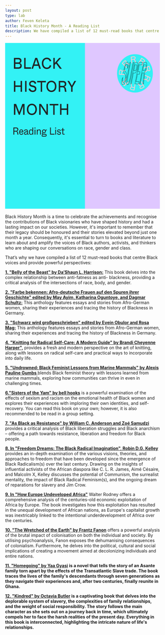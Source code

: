 ```yaml
---
layout: post
type: lab
author: Feven Keleta
title: Black History Month - A Reading List
description: We have compiled a list of 12 must-read books that centre Black voices and provide powerful perspectives
---
```



<img src="/assets/img/blog/bhm reading list small.png" alt="Das Bild zeigt ein rosa und türksifarbenen Kasten mit dem SUPERRR Lab Logo oben rechts, auf der linken Seite steht geschrieben Black History Month Reading List" width="540" height="540">

<p>
Black History Month is a time to celebrate the achievements and recognise the contributions of Black visionaries who have shaped history and had a lasting impact on our societies. However, it's important to remember that their legacy should be honoured and their stories elevated beyond just one month a year. Consequently, it's essential to turn to books and literature to learn about and amplify the voices of Black authors, activists, and thinkers who are shaping our conversations on race, gender and class.</p>
  
<p>That’s why we have compiled a list of 12 must-read books that centre Black voices and provide powerful perspectives:</p>

<p>
<b><a href="https://dashaunharrison.com/shop/belly-of-the-beast/">1. "Belly of the Beast" by Da’Shaun L. Harrison:</a></b>
This book delves into the complex relationship between anti-fatness as anti- blackness, providing a critical analysis of the intersections of race, body, and gender.</p>

<p>
<b><a href="https://www.orlanda.de/book/may-ayim-katharina-oguntoye-dagmar-schultz-hg-farbe-bekennen-afro-deutsche-frauen-auf-den-spuren-ihrer-geschichte/">2. "Farbe bekennen: Afro-deutsche Frauen auf den Spuren ihrer Geschichte" edited by May Ayim, Katharina Oguntoye, and Dagmar Schultz:</a></b>
This anthology features essays and stories from Afro-German women, sharing their experiences and tracing the history of Blackness in Germany.</p>

<p>
<b><a href="https://und-toechter.de/produkt/schwarz-wird-grossgeschrieben/">3. "Schwarz wird großgeschrieben" edited by Evein Obulor and Rosa Mag:</a></b>
This anthology features essays and stories from Afro-German women, sharing their experiences and tracing the history of Blackness in Germany.
</p>

<p>
<b><a href="https://www.brandicheyenneharper.com/knitting-for-radical-self-care/">4. "Knitting for Radical Self-Care: A Modern Guide" by Brandi Cheyenne Harper",</a></b>
provides a fresh and modern perspective on the art of knitting, along with lessons on radical self-care and practical ways to incorporate into daily life.</p>

<p>
<b><a href="https://www.akpress.org/undrowned.html/">5. "Undrowned: Black Feminist Lessons from Marine Mammals" by Alexis Pauline Gumbs </a></b>
blends Black feminist theory with lessons learned from marine mammals, exploring how communities can thrive in even in challenging times.</p>

<p><b><a href="https://www.routledge.com/Sisters-of-the-Yam-Black-Women-and-Self-Recovery/hooks/p/book/9781138821682">6."Sisters of the Yam" by bell hooks</a></b>
is a powerful examination of the effects of sexism and racism on the emotional health of Black women and explores their experiences with imploring their own identities, and self-recovery. You can read this book on your own; however, it is also recommended to be read in a group setting.</p>

<p>
<b><a href="https://www.akpress.org/as-black-as-resistance.html">7. "As Black as Resistance" by William C. Anderson and Zoé Samudzi</a></b>
provides a critical analysis of Black liberation struggles and Black anarchism – offering a path towards resistance, liberation and freedom for Black people.</p>

<p>
<b><a href="https://www.penguinrandomhouse.com/books/206173/freedom-dreams-by-robin-dg-kelley/">8. In "Freedom Dreams: The Black Radical Imagination", Robin D.G. Kelley</a></b> provides an in-depth examination of the various visions, theories, and approaches to freedom that have been developed since the emergence of Black Radicalism(s) over the last century. Drawing on the insights of influential activists of the African diaspora like C. L. R. James, Aimé Césaire, and Malcolm X, Kelley discusses the potential of Communism, the surrealist mentality, the impact of Black Radical Feminism(s), and the ongoing dream of reparations for slavery and Jim Crow.</p>

<p>
 <b><a href="https://www.versobooks.com/books/2785-how-europe-underdeveloped-africa/">9. In "How Europe Undeveloped Africa"</a></b>
Walter Rodney offers a comprehensive analysis of the centuries-old economic exploitation of Africa by Europe. The book investigates how this exploitation has resulted in the unequal development of African nations, as Europe's capitalist growth was inextricably linked to the intentional underdevelopment of Africa over the centuries.</p>

<p>
<b><a href="https://www.penguin.co.uk/books/57385/the-wretched-of-the-earth-by-frantz-fanon-trans-constance-farrington-preface-by-jean-paul-sartre/9780141186542/">10. "The Wretched of the Earth" by Frantz Fanon</a></b>
offers a powerful analysis of the brutal impact of colonisation on both the individual and society. By utilising psychoanalysis, Fanon exposes the dehumanising consequences of colonialism. Furthermore, he delves into the political, cultural and social implications of creating a movement aimed at decolonizing individuals and entire nations.</p>

<p>
<b><a href="https://www.penguin.co.uk/books/289838/homegoing-by-gyasi-yaa/9780241975237/"><b>11. "Homegoing" by Yaa Gyasi</a></b>
is a novel that tells the story of an Asante family torn apart by the effects of the Transatlantic Slave trade. The book traces the lives of the family's descendants through seven generations as they navigate their experiences and, after two centuries, finally reunite in Ghana.</p>

<p>
<b><a href="https://www.headline.co.uk/titles/octavia-e-butler/kindred/9781472258229/"><b>12. "Kindred" by Octavia Butler</a></b>
is a captivating book that delves into the deplorable system of slavery, the complexities of family relationships, and the weight of social responsibility. The story follows the main character as she sets out on a journey back in time, which ultimately compels her to face the harsh realities of the present day. Everything in this book is interconnected, highlighting the intricate nature of life's relationships.</p>
